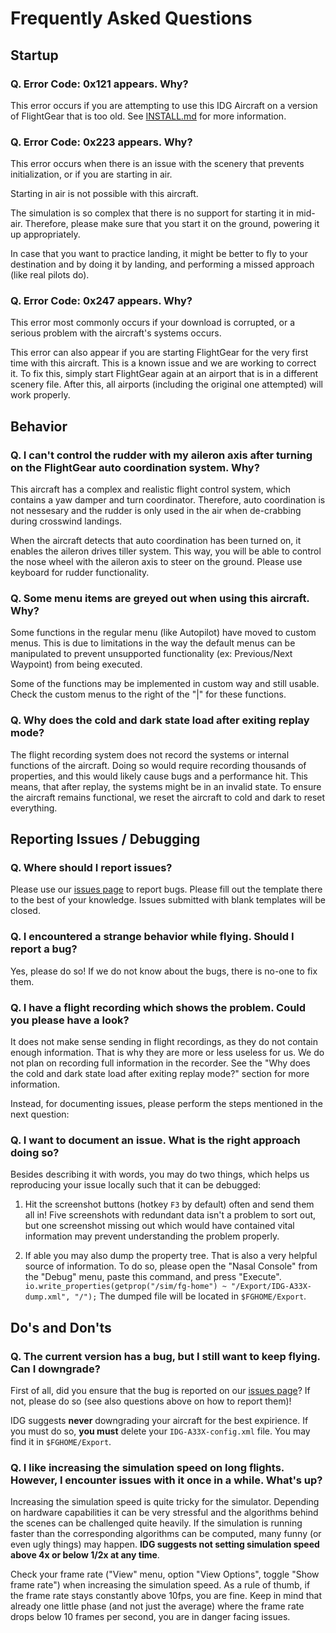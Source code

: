 # Frequently Asked Questions

## Startup

### Q. Error Code: 0x121 appears. Why?

This error occurs if you are attempting to use this IDG Aircraft on a version of FlightGear that is too old. See [INSTALL.md](https://github.com/Octal450/IDG-A33X/blob/master/INSTALL.md) for more information.

### Q. Error Code: 0x223 appears. Why?

This error occurs when there is an issue with the scenery that prevents initialization, or if you are starting in air.

Starting in air is not possible with this aircraft.

The simulation is so complex that there is no support for starting it in mid-air. Therefore, please make sure that you start it on the ground, powering it up appropriately.

In case that you want to practice landing, it might be better to fly to your destination and by doing it by landing, and performing a missed approach (like real pilots do).

### Q. Error Code: 0x247 appears. Why?

This error most commonly occurs if your download is corrupted, or a serious problem with the aircraft's systems occurs.

This error can also appear if you are starting FlightGear for the very first time with this aircraft. This is a known issue and we are working to correct it. To fix this, simply start FlightGear again at an airport that is in a different scenery file. After this, all airports (including the original one attempted) will work properly.

## Behavior

### Q. I can't control the rudder with my aileron axis after turning on the FlightGear auto coordination system. Why?

This aircraft has a complex and realistic flight control system, which contains a yaw damper and turn coordinator. Therefore, auto coordination is not nessesary and the rudder is only used in the air when de-crabbing during crosswind landings.

When the aircraft detects that auto coordination has been turned on, it enables the aileron drives tiller system. This way, you will be able to control the nose wheel with the aileron axis to steer on the ground. Please use keyboard for rudder functionality.

### Q. Some menu items are greyed out when using this aircraft. Why?

Some functions in the regular menu (like Autopilot) have moved to custom menus. This is due to limitations in the way the default menus can be manipulated to prevent unsupported functionality (ex: Previous/Next Waypoint) from being executed.

Some of the functions may be implemented in custom way and still usable. Check the custom menus to the right of the "|" for these functions.

### Q. Why does the cold and dark state load after exiting replay mode?

The flight recording system does not record the systems or internal functions of the aircraft. Doing so would require recording thousands of properties, and this would likely cause bugs and a performance hit. This means, that after replay, the systems might be in an invalid state. To ensure the aircraft remains functional, we reset the aircraft to cold and dark to reset everything.

## Reporting Issues / Debugging

### Q. Where should I report issues?

Please use our [issues page](https://github.com/Octal450/IDG-A33X/issues/new) to report bugs. Please fill out the template there to the best of your knowledge. Issues submitted with blank templates will be closed.

### Q. I encountered a strange behavior while flying. Should I report a bug?

Yes, please do so! If we do not know about the bugs, there is no-one to fix them. 

### Q. I have a flight recording which shows the problem. Could you please have a look?

It does not make sense sending in flight recordings, as they do not contain enough information. That is why they are more or less useless for us. We do not plan on recording full information in the recorder. See the "Why does the cold and dark state load after exiting replay mode?" section for more information.

Instead, for documenting issues, please perform the steps mentioned in the next question:

### Q. I want to document an issue. What is the right approach doing so?

Besides describing it with words, you may do two things, which helps us reproducing your issue locally such that it can be debugged:

1. Hit the screenshot buttons (hotkey `F3` by default) often and send them all in! Five screenshots with redundant data isn't a problem to sort out, but one screenshot missing out which would have contained vital information may prevent understanding the problem properly.

2. If able you may also dump the property tree. That is also a very helpful source of information. To do so, please open the "Nasal Console" from the "Debug" menu, paste this command, and press "Execute". `io.write_properties(getprop("/sim/fg-home") ~ "/Export/IDG-A33X-dump.xml", "/");` The dumped file will be located in `$FGHOME/Export`.

## Do's and Don'ts

### Q. The current version has a bug, but I still want to keep flying. Can I downgrade?

First of all, did you ensure that the bug is reported on our [issues page](https://github.com/Octal450/IDG-A33X/issues/new)? If not, please do so (see also questions above on how to report them)!

IDG suggests **never** downgrading your aircraft for the best expirience. If you must do so, **you must** delete your `IDG-A33X-config.xml` file. You may find it in `$FGHOME/Export`.

### Q. I like increasing the simulation speed on long flights. However, I encounter issues with it once in a while. What's up?

Increasing the simulation speed is quite tricky for the simulator. Depending on hardware capabilities it can be very stressful and the algorithms behind the scenes can be challenged quite heavily. If the simulation is running faster than the corresponding algorithms can be computed, many funny (or even ugly things) may happen. **IDG suggests not setting simulation speed above 4x or below 1/2x at any time**.

Check your frame rate ("View" menu, option "View Options", toggle "Show frame rate") when increasing the simulation speed. As a rule of thumb, if the frame rate stays constantly above 10fps, you are fine. Keep in mind that already one little phase (and not just the average) where the frame rate drops below 10 frames per second, you are in danger facing issues.
